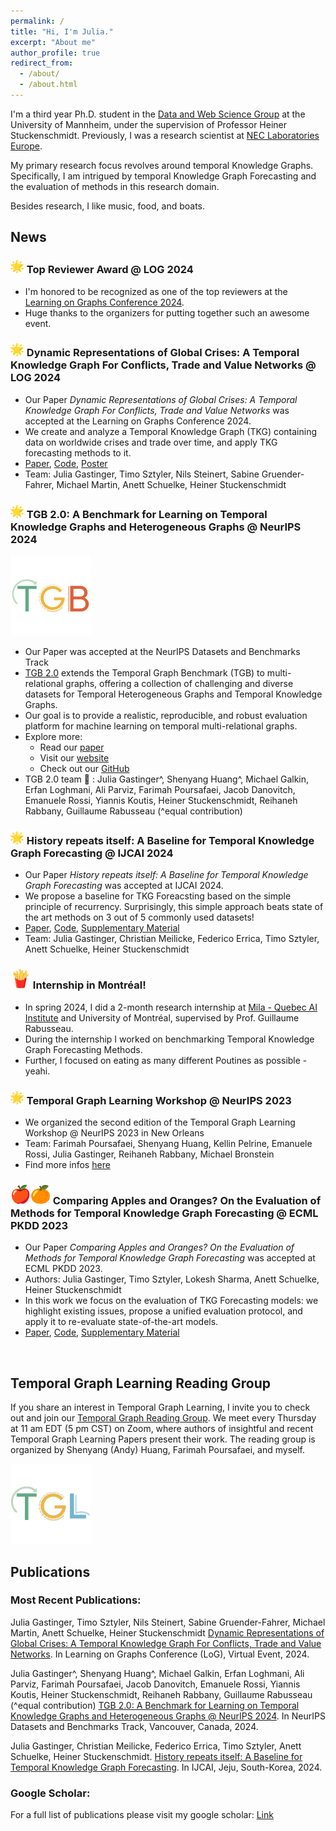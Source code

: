 ```yaml
---
permalink: /
title: "Hi, I'm Julia."
excerpt: "About me"
author_profile: true
redirect_from: 
  - /about/
  - /about.html
---
```



I'm a third year Ph.D. student in the [Data and Web Science Group](https://www.uni-mannheim.de/dws) at the University of Mannheim, under the supervision of Professor Heiner Stuckenschmidt. Previously, I was a research scientist at [NEC Laboratories Europe](https://www.neclab.eu/). 

My primary research focus revolves around temporal Knowledge Graphs. Specifically, I am intrigued by temporal Knowledge Graph Forecasting and the evaluation of methods in this research domain. 

Besides research, I like music, food, and boats.


## News

###  ![alt text](image.png) Top Reviewer Award @ LOG 2024 
* I'm honored to be recognized as one of the top reviewers at the [Learning on Graphs Conference 2024](https://logconference.org/).
* Huge thanks to the organizers for putting together such an awesome event.

###  ![alt text](image.png) Dynamic Representations of Global Crises: A Temporal Knowledge Graph For Conflicts, Trade and Value Networks @ LOG 2024 
* Our Paper *Dynamic Representations of Global Crises: A Temporal Knowledge Graph For Conflicts, Trade and Value Networks* was accepted at the Learning on Graphs Conference 2024.
* We create and analyze a Temporal Knowledge Graph (TKG) containing data on worldwide crises and trade over time, and apply TKG forecasting methods to it.
* [Paper](https://openreview.net/forum?id=LipaBQwFeZ), [Code](https://github.com/JuliaGast/GTA_ACLED_TKG/tree/main), [Poster](https://openreview.net/attachment?id=LipaBQwFeZ&name=poster)
* Team: Julia Gastinger, Timo Sztyler, Nils Steinert, Sabine Gruender-Fahrer, Michael Martin, Anett Schuelke, Heiner Stuckenschmidt


### ![alt text](image-1.png) TGB 2.0: A Benchmark for Learning on Temporal Knowledge Graphs and Heterogeneous Graphs @ NeurIPS 2024
![alt text](image-17.png)
* Our Paper was accepted at the NeurIPS Datasets and Benchmarks Track 
* [TGB 2.0](https://tgb.complexdatalab.com/) extends the Temporal Graph Benchmark (TGB) to multi-relational graphs, offering a collection of challenging and diverse datasets for Temporal Heterogeneous Graphs and Temporal Knowledge Graphs. 
* Our goal is to provide a realistic, reproducible, and robust evaluation platform for machine learning on temporal multi-relational graphs.
* Explore more: 
    * Read our [paper](https://arxiv.org/abs/2406.09639) 
    * Visit our [website](https://tgb.complexdatalab.com/)
    * Check out our [GitHub](https://github.com/shenyangHuang/TGB)
* TGB 2.0 team 🙌 : Julia Gastinger^, Shenyang Huang^,  Michael Galkin, Erfan Loghmani,
Ali Parviz, Farimah Poursafaei, Jacob Danovitch, Emanuele Rossi, Yiannis Koutis, Heiner Stuckenschmidt, Reihaneh Rabbany, Guillaume Rabusseau  (^equal contribution)

                                 

###  ![alt text](image.png) History repeats itself: A Baseline for Temporal Knowledge Graph Forecasting @ IJCAI 2024 
* Our Paper *History repeats itself: A Baseline for Temporal Knowledge Graph Forecasting* was accepted at IJCAI 2024.
* We propose a baseline for TKG Foreacsting based on the simple principle of recurrency. Surprisingly, this simple approach beats state of the art methods on 3 out of 5 commonly used datasets!
* [Paper](https://github.com/nec-research/recurrency_baseline_tkg/blob/master/main.pdf), [Code](https://github.com/nec-research/recurrency_baseline_tkg), [Supplementary Material](https://github.com/nec-research/recurrency_baseline_tkg/blob/master/supplementary_material.pdf)
* Team: Julia Gastinger, Christian Meilicke, Federico Errica, Timo Sztyler, Anett Schuelke, Heiner Stuckenschmidt

### ![alt text](image-13.png) Internship in Montréal! 
* In spring 2024, I did a 2-month research internship at [Mila - Quebec AI Institute](https://mila.quebec/en/) and University of Montréal, supervised by Prof. Guillaume Rabusseau.
* During the internship I worked on benchmarking Temporal Knowledge Graph Forecasting Methods. 
* Further, I focused on eating as many different Poutines as possible - yeahi.

###  ![alt text](image.png)  Temporal Graph Learning Workshop @ NeurIPS 2023 
* We organized the second edition of the Temporal Graph Learning Workshop @ NeurIPS 2023 in New Orleans
* Team: Farimah Poursafaei, Shenyang Huang, Kellin Pelrine, Emanuele Rossi, Julia Gastinger, Reihaneh Rabbany, Michael Bronstein
* Find more infos [here](https://sites.google.com/view/tglworkshop-2023/home)

### ![alt text](image-10.png)![alt text](image-9.png) Comparing Apples and Oranges? On the Evaluation of Methods for Temporal Knowledge Graph Forecasting @ ECML PKDD 2023 
* Our Paper *Comparing Apples and Oranges? On the Evaluation of Methods for Temporal Knowledge Graph Forecasting* 
was accepted at ECML PKDD 2023.
* Authors: Julia Gastinger, Timo Sztyler, Lokesh Sharma, Anett Schuelke, Heiner Stuckenschmidt
* In this work we focus on the evaluation of TKG Forecasting models: we highlight existing issues, propose a unified evaluation protocol, and apply it to re-evaluate state-of-the-art models.
* [Paper](https://github.com/JuliaGast/JuliaGast.github.io/blob/master/files/gastinger_evaluation_paper_TKG.pdf), [Code](https://github.com/nec-research/TKG-Forecasting-Evaluation), [Supplementary Material](https://github.com/nec-research/TKG-Forecasting-Evaluation/blob/main/paper_supplementary_material.pdf)



![alt text](image-8.png)

## Temporal Graph Learning Reading Group

If you share an interest in Temporal Graph Learning, I invite you to check out and join our [Temporal Graph Reading Group](https://shenyanghuang.github.io/rg.html). We meet every Thursday at 11 am EDT (5 pm CST) on Zoom, where authors of insightful and recent Temporal Graph Learning Papers present their work. The reading group is organized by Shenyang (Andy) Huang, Farimah Poursafaei, and myself.

![alt text](image-16.png)

## Publications

### Most Recent Publications:
Julia Gastinger, Timo Sztyler, Nils Steinert, Sabine Gruender-Fahrer, Michael Martin, Anett Schuelke, Heiner Stuckenschmidt [Dynamic Representations of Global Crises: A Temporal Knowledge Graph For Conflicts, Trade and Value Networks](https://openreview.net/forum?id=LipaBQwFeZ). In Learning on Graphs Conference (LoG), Virtual Event, 2024.

Julia Gastinger^, Shenyang Huang^, Michael Galkin, Erfan Loghmani,
Ali Parviz, Farimah Poursafaei, Jacob Danovitch, Emanuele Rossi, Yiannis Koutis, Heiner Stuckenschmidt, Reihaneh Rabbany, Guillaume Rabusseau  (^equal contribution) [TGB 2.0: A Benchmark for Learning on Temporal Knowledge Graphs and Heterogeneous Graphs @ NeurIPS 2024](https://arxiv.org/abs/2406.09639). In NeurIPS Datasets and Benchmarks Track, Vancouver, Canada, 2024.

Julia Gastinger, Christian Meilicke, Federico Errica, Timo Sztyler, Anett Schuelke, Heiner Stuckenschmidt.
[History repeats itself: A Baseline for Temporal Knowledge Graph Forecasting](https://github.com/nec-research/recurrency_baseline_tkg/blob/master/main.pdf). In IJCAI, Jeju, South-Korea, 2024.


### Google Scholar:
For a full list of publications please visit my google scholar: [Link](https://scholar.google.com/citations?user=UgrQkB4AAAAJ&hl=en&oi=ao)

